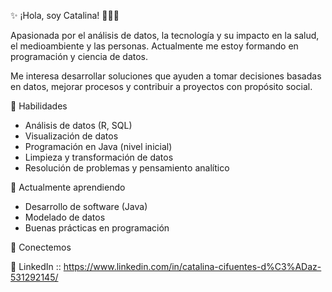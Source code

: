 ✨ ¡Hola, soy Catalina! 👩‍💻🌱

Apasionada por el análisis de datos, la tecnología y su impacto en la salud, el medioambiente y las personas. Actualmente me estoy formando en programación y ciencia de datos.

Me interesa desarrollar soluciones que ayuden a tomar decisiones basadas en datos, mejorar procesos y contribuir a proyectos con propósito social.

🚀 Habilidades
- Análisis de datos (R, SQL)
- Visualización de datos
- Programación en Java (nivel inicial)
- Limpieza y transformación de datos
- Resolución de problemas y pensamiento analítico

🌱 Actualmente aprendiendo
- Desarrollo de software (Java)
- Modelado de datos 
- Buenas prácticas en programación

🤝 Conectemos

💼 LinkedIn :: https://www.linkedin.com/in/catalina-cifuentes-d%C3%ADaz-531292145/



